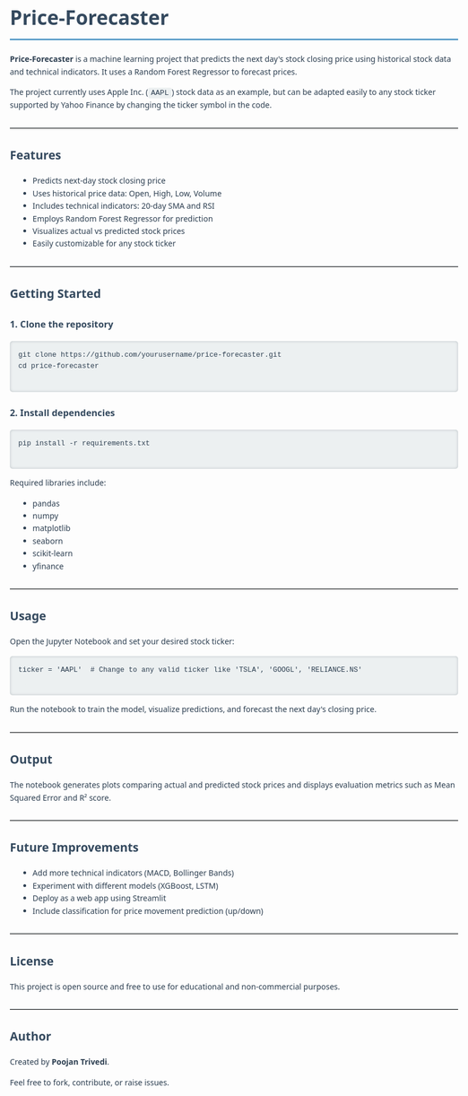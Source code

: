 <!DOCTYPE html>
<html lang="en">
<head>
  <meta charset="UTF-8" />
  <meta name="viewport" content="width=device-width, initial-scale=1" />
  <title>Price-Forecaster README</title>
  <style>
    body {
      font-family: "Segoe UI", Tahoma, Geneva, Verdana, sans-serif;
      line-height: 1.6;
      max-width: 800px;
      margin: 30px auto;
      padding: 0 20px;
      color: #2c3e50;
      background-color: #fdfdfd;
    }
    h1, h2, h3 {
      color: #34495e;
      margin-top: 1.5em;
    }
    h1 {
      font-size: 2.5em;
      border-bottom: 2px solid #2980b9;
      padding-bottom: 0.3em;
    }
    pre {
      background: #ecf0f1;
      padding: 15px;
      border-radius: 5px;
      overflow-x: auto;
      font-size: 0.95em;
      color: #2c3e50;
      box-shadow: inset 0 0 5px #bdc3c7;
    }
    code {
      font-family: Consolas, "Courier New", monospace;
      background: #ecf0f1;
      padding: 2px 5px;
      border-radius: 3px;
      font-size: 0.95em;
    }
    ul {
      margin-left: 1.2em;
    }
    a {
      color: #2980b9;
      text-decoration: none;
    }
    a:hover {
      text-decoration: underline;
    }
    hr {
      border: none;
      border-top: 1px solid #bdc3c7;
      margin: 2em 0;
    }
    p {
      margin-top: 1em;
    }
  </style>
</head>
<body>

  <h1>Price-Forecaster</h1>

  <p><strong>Price-Forecaster</strong> is a machine learning project that predicts the next day's stock closing price using historical stock data and technical indicators. It uses a Random Forest Regressor to forecast prices.</p>

  <p>The project currently uses Apple Inc. (<code>AAPL</code>) stock data as an example, but can be adapted easily to any stock ticker supported by Yahoo Finance by changing the ticker symbol in the code.</p>

  <hr />

  <h2>Features</h2>
  <ul>
    <li>Predicts next-day stock closing price</li>
    <li>Uses historical price data: Open, High, Low, Volume</li>
    <li>Includes technical indicators: 20-day SMA and RSI</li>
    <li>Employs Random Forest Regressor for prediction</li>
    <li>Visualizes actual vs predicted stock prices</li>
    <li>Easily customizable for any stock ticker</li>
  </ul>

  <hr />

  <h2>Getting Started</h2>

  <h3>1. Clone the repository</h3>
  <pre><code>git clone https://github.com/yourusername/price-forecaster.git
cd price-forecaster
  </code></pre>

  <h3>2. Install dependencies</h3>
  <pre><code>pip install -r requirements.txt
  </code></pre>

  <p>Required libraries include:</p>
  <ul>
    <li>pandas</li>
    <li>numpy</li>
    <li>matplotlib</li>
    <li>seaborn</li>
    <li>scikit-learn</li>
    <li>yfinance</li>
  </ul>

  <hr />

  <h2>Usage</h2>

  <p>Open the Jupyter Notebook and set your desired stock ticker:</p>
  <pre><code>ticker = 'AAPL'  # Change to any valid ticker like 'TSLA', 'GOOGL', 'RELIANCE.NS'
  </code></pre>

  <p>Run the notebook to train the model, visualize predictions, and forecast the next day's closing price.</p>

  <hr />

  <h2>Output</h2>

  <p>The notebook generates plots comparing actual and predicted stock prices and displays evaluation metrics such as Mean Squared Error and R² score.</p>

  <hr />

  <h2>Future Improvements</h2>
  <ul>
    <li>Add more technical indicators (MACD, Bollinger Bands)</li>
    <li>Experiment with different models (XGBoost, LSTM)</li>
    <li>Deploy as a web app using Streamlit</li>
    <li>Include classification for price movement prediction (up/down)</li>
  </ul>

  <hr />

  <h2>License</h2>
  <p>This project is open source and free to use for educational and non-commercial purposes.</p>

  <hr />

  <h2>Author</h2>
  <p>Created by <strong>Poojan Trivedi</strong>.</p>
  <p>Feel free to fork, contribute, or raise issues.</p>

</body>
</html>

